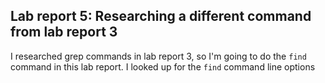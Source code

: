 ## Lab report 5: Researching a different command from lab report 3
I researched grep commands in lab report 3, so I'm going to do the `find` command in this lab report. I looked up for the `find` command line options 
